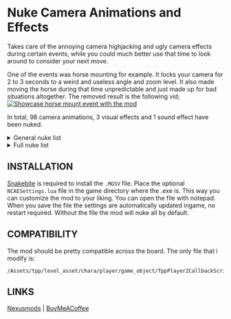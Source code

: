 # Nuke Camera Animations and Effects
Takes care of the annoying camera highjacking and ugly camera effects during certain events, while you could much better use that time to look around to consider your next move.

One of the events was horse mounting for example. It locks your camera for 2 to 3 seconds to a weird and useless angle and zoom level. It also made moving the horse during that time unpredictable and just made up for bad situations altogether. The removed result is the following vid;
[![Showcase horse mount event with the mod](https://img.youtube.com/vi/jz8UZtkQTgk/0.jpg)](https://www.youtube.com/watch?v=jz8UZtkQTgk)

In total, 98 camera animations, 3 visual effects and 1 sound effect have been nuked.

<details> 
  <summary> General nuke list </summary>
  
- Camera effects like slowmotion, blur, noise during the animations below.
- Camera sound effect during animations below.
- All CQC Camera animations - combos, disarm, counterattacks, throws, etc.
- Curing wounds camera animations.
- Horse camera animations - mounting (seriously wtf), placing on back etc.
- Walker camera animations - mounting, picking up, cqc etc.
- Vehicle camera animations - enter/exit, placing people, enter as passenger etc.
- Entering/exiting objects camera animations - Toilets, trashbox, lockers, showers, placing people in them etc.
- Cliffclimbing camera animation - the initial step had a camera animation.
- Animal attacks camera animations.
</details>


<details> 
  <summary> Full nuke list </summary>

- `cameraEffects` removes effects like blur and noise during the animations below
- `cameraSoundEffect` CQC combo finish and Disarm dramatic sound effects.
- `cameraSlowMotion` removes the slow motion camera during the animations below
- `CqcStandThrowFront`
- `CqcStandThrowRight`
- `CqcStandThrowBack`
- `CqcStandThrowLeft`
- `CqcBehindThrowStandFrontLeft`
- `CqcBehindThrowStandFrontRight`
- `CqcBehindThrowStandBackLeft`
- `CqcBehindThrowStandBackRight`
- `CqcBehindThrowSquatFrontLeft`
- `CqcBehindThrowSquatFrontRight`
- `CqcBehindThrowSquatBackLeft`
- `CqcBehindThrowSquatBackRight`
- `CqcBehindCovetThrowSquatLeft`
- `CqcBehindCovetThrowSquatRight`
- `CqcSeizeThrowFront`
- `CqcSeizeThrowBack`
- `CqcLadderFront`
- `CqcLadderBack`
- `CqcSnatchAssaultLeft`
- `CqcSnatchAssaultRight`
- `CqcComboFinishBack`
- `CounterToKnife`
- `CounterToGunStrike`
- `CounterToLiquidAttack1`
- `CounterToLiquidAttack2`
- `CounterToLiquidJumpAttack`
- `CounterToLiquidStrike`
- `CounterToParasiteFogMacheteA`
- `CounterToParasiteFogMacheteB`
- `CounterToParasiteCommonMachete`
- `CounterToParasiteHardMacheteA`
- `CounterToParasiteHardMacheteB`
- `CounterToParasiteCmoufMacheteA`
- `CounterToParasiteCmoufMacheteB`
- `CureGunShotWoundBodyLeft`
- `CureGunShotWoundBodyRight`
- `CureGunShotWoundBodyCrawl`
- `CureGunShotWoundBodySupine`
- `CureArmDislocationStand`
- `CureArmDislocationSquat`
- `CureFootDislocation`
- `RideOnHorseFrontRight`
- `RideOnHorseSideRight`
- `RideOnHorseBackRight`
- `RideOnHorseFrontLeft`
- `RideOnHorseSideLeft`
- `RideOnHorseBackLeft`
- `RideOnHorseRun`
- `PlaceBearersHorseLeft`
- `PlaceBearersHorseRight`
- `LowerBearersHorseLeft`
- `LowerBearersHorseRight`
- `RideOnWalkerGear`
- `CarryAtWalkerGear`
- `WalkerGearCQCStand`
- `WalkerGearCQCSquat`
- `RideOnVehicle`
- `RideOnVehicleFromAssistantDriversSeat`
- `PlaceBearersVehicleToAssistantDriversSeat`
- `LowerBearersVehicleFromAssistantDriversSeat`
- `PlaceBearersVehicleFromLeftSideToRearSeatLeft`
- `LowerBearersVehicleFromLeftSideToRearSeatLeft`
- `PlaceBearersVehicleFromRightSideToRearSeatRight`
- `LowerBearersVehicleFromRightSideToRearSeatRight`
- `PlaceBearersVehicleFromBackToRearSeatRight`
- `LowerBearersVehicleFromBackToRearSeatRight`
- `PlaceBearersVehicleFromBackToRearSeatLeft`
- `LowerBearersVehicleFromBackToRearSeatLeft`
- `RideOnTruck`
- `RideOnTruckFromAssistantDriversSeat`
- `PlaceBearersTruckFromLeftSideToRearSeatLeft`
- `LowerBearersTruckFromBackToRearSeatRight`
- `RideOnArmoredVehicleWest`
- `RideOnArmoredVehicleEast`
- `RideOnHelicopter`
- `GiveCharaterRideHelicopter`
- `GiveCharaterRideHelicopterAndRideOn`
- `MissionStartOnHeli`
- `MissionStartOnHeli2`
- `MissionStartOnHeli3`
- `GoInsideCBox`
- `GoInsideTrashBox`
- `GetOutTrashBox`
- `CqcDragToTrashBox`
- `GoInsideTrashBoxCarryBoth`
- `GoInsideTrashBoxCarry`
- `GetOutTrashBoxCarry`
- `GoInsideToilet`
- `GoInsideToiletCarryBoth`
- `CloseToiletDoor`
- `TakeOutFromToilet`
- `GoInsideShower`
- `StartCliffClimb`
- `WolfAttackStandFront`
- `WolfAttackStandBack`
- `WolfAttackCrawlFront`
- `WolfAttackCrawlBack`
- `PazPhantomPainPassPhotos`
- `PazPhantomPainPickUpBook`

</details>

## INSTALLATION
[Snakebite](https://www.nexusmods.com/metalgearsolidvtpp/mods/106) is required to install the `.MGSV` file. Place the optional `NCAESettings.lua` file in the game directory where the .exe is. This way you can customize the mod to your liking. You can open the file with notepad. When you save the file the settings are automatically updated ingame, no restart required. Without the file the mod will nuke all by default.

## COMPATIBILITY
The mod should be pretty compatible across the board. The only file that i modify is:
```	
/Assets/tpp/level_asset/chara/player/game_object/TppPlayer2CallbackScript.lua
```
## LINKS
[Nexusmods](https://www.nexusmods.com/metalgearsolidvtpp/mods/1575/) | [BuyMeACoffee](https://www.buymeacoffee.com/grapjas93)
